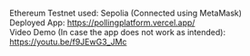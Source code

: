 Ethereum Testnet used: Sepolia (Connected using MetaMask) \
Deployed App: https://pollingplatform.vercel.app/ \
Video Demo (In case the app does not work as intended): https://youtu.be/f9JEwG3_JMc
